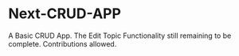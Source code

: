 # Next-CRUD-APP

A Basic CRUD App. The Edit Topic Functionality still remaining to be complete. Contributions allowed.
